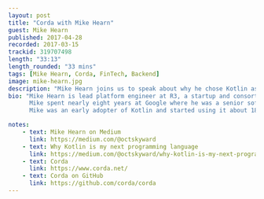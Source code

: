```yaml
---
layout: post
title: "Corda with Mike Hearn"
guest: Mike Hearn
published: 2017-04-28
recorded: 2017-03-15
trackid: 319707498
length: "33:13"
length_rounded: "33 mins"
tags: [Mike Hearn, Corda, FinTech, Backend]
image: mike-hearn.jpg
description: "Mike Hearn joins us to speak about why he chose Kotlin as his next programming language as well as his new venture which is Corda, a distributed ledger with a difference."
bio: "Mike Hearn is lead platform engineer at R3, a startup and consortium of the world's leading financial institutions. He leads the build of Corda, a blockchain-inspired distributed ledger platform that simplifies and streamlines business, implemented entirely in Kotlin.
      Mike spent nearly eight years at Google where he was a senior software engineer, and five years as a Bitcoin developer. He first used Bitcoin just four months after it was released, and went on to develop one of the leading open source implementations of the protocol (bitcoinj). BitcoinJ ended up being used in hundreds of products that had between them millions of users, as well as being a frequently used platform for academic research.
      Mike was an early adopter of Kotlin and started using it about 18 months before version 1.0 was released."

notes:
    - text: Mike Hearn on Medium
      link: https://medium.com/@octskyward
    - text: Why Kotlin is my next programming language
      link: https://medium.com/@octskyward/why-kotlin-is-my-next-programming-language-c25c001e26e3
    - text: Corda
      link: https://www.corda.net/
    - text: Corda on GitHub
      link: https://github.com/corda/corda
---
```

